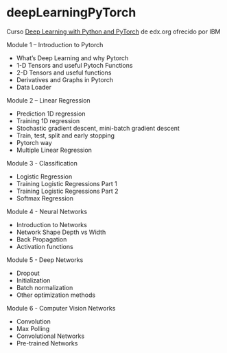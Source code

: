 # deepLearningPyTorch
Curso [Deep Learning with Python and PyTorch](https://www.edx.org/es/course/deep-learning-with-python-and-pytorch) de edx.org ofrecido por IBM

Module 1 – Introduction to Pytorch

- What’s Deep Learning and why Pytorch
- 1-D Tensors and useful Pytoch Functions
- 2-D Tensors and useful functions
- Derivatives and Graphs in Pytorch
- Data Loader

Module 2 – Linear Regression

- Prediction 1D regression
- Training 1D regression
- Stochastic gradient descent, mini-batch gradient descent
- Train, test, split and early stopping
- Pytorch way
- Multiple Linear Regression

Module 3 - Classification

- Logistic Regression
- Training Logistic Regressions Part 1
- Training Logistic Regressions Part 2
- Softmax Regression

Module 4 - Neural Networks

- Introduction to Networks
- Network Shape Depth vs Width
- Back Propagation
- Activation functions

Module 5 - Deep Networks

- Dropout
- Initialization
- Batch normalization
- Other optimization methods

Module 6 - Computer Vision Networks

- Convolution
- Max Polling
- Convolutional Networks
- Pre-trained Networks


